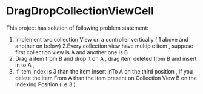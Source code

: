# DragDropCollectionViewCell
This project has solution of following problem statement:
1. Implement two collection View on a controller vertically ( 1 above and another on below)
2.Every collection view have multiple item , suppose first collection view is A and another one is B
3. Drag a item from B and drop it on A , drag item deleted from B and insert in to A ,
4. If item index is 3 than the item insert inTo A on the third position , if you delete the item From A than the item present on Collection View B on the indexing Position (i.e 3 ).
